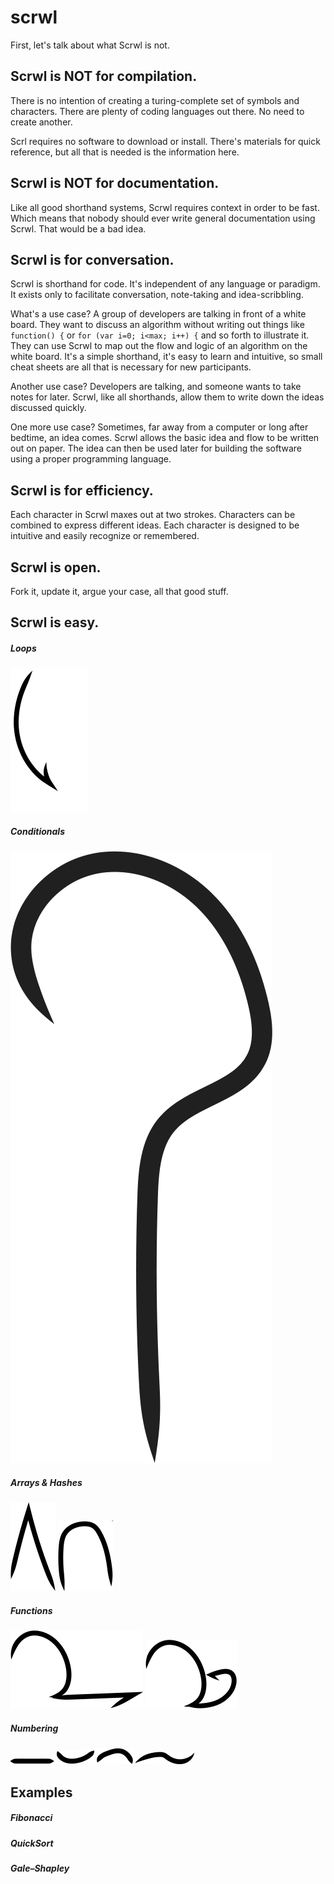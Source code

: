 scrwl
=====
First, let's talk about what Scrwl is not.

Scrwl is NOT for compilation.
-----
There is no intention of creating a turing-complete set of symbols and characters. There are plenty of coding languages out there. No need to create another.

Scrl requires no software to download or install.  There's materials for quick reference, but all that is needed is the information here.

Scrwl is NOT for documentation.
-----
Like all good shorthand systems, Scrwl requires context in order to be fast. Which means that nobody should ever write general documentation using Scrwl. That would be a bad idea.

Scrwl is for conversation.
-----
Scrwl is shorthand for code. It's independent of any language or paradigm. It exists only to facilitate conversation, note-taking and idea-scribbling.

What's a use case? A group of developers are talking in front of a white board. They want to discuss an algorithm without writing out things like `function() {` or `for (var i=0; i<max; i++) {` and so forth to illustrate it. They can use Scrwl to map out the flow and logic of an algorithm on the white board. It's a simple shorthand, it's easy to learn and intuitive, so small cheat sheets are all that is necessary for new participants.

Another use case? Developers are talking, and someone wants to take notes for later.  Scrwl, like all shorthands, allow them to write down the ideas discussed quickly.

One more use case? Sometimes, far away from a computer or long after bedtime, an idea comes.  Scrwl allows the basic idea and flow to be written out on paper.  The idea can then be used later for building the software using a proper programming language.

Scrwl is for efficiency.
----

Each character in Scrwl maxes out at two strokes. Characters can be combined to express different ideas. Each character is designed to be intuitive and easily recognize or remembered.

Scrwl is open.
----
Fork it, update it, argue your case, all that good stuff.

Scrwl is easy.
----

##### Loops
![Loop](https://raw.githubusercontent.com/michaelchisari/scrwl/master/images/png/loop.png)

##### Conditionals
![Conditional](https://raw.githubusercontent.com/michaelchisari/scrwl/master/images/png/conditional.png)

##### Arrays & Hashes
![Array](https://raw.githubusercontent.com/michaelchisari/scrwl/master/images/png/array.png)
![Hash](https://raw.githubusercontent.com/michaelchisari/scrwl/master/images/png/hash.png)

##### Functions
![Function](https://raw.githubusercontent.com/michaelchisari/scrwl/master/images/png/function.png)
![Recursive](https://raw.githubusercontent.com/michaelchisari/scrwl/master/images/png/recursive.png)

##### Numbering
![One](https://raw.githubusercontent.com/michaelchisari/scrwl/master/images/png/one.png)
![Two](https://raw.githubusercontent.com/michaelchisari/scrwl/master/images/png/two.png)
![Three](https://raw.githubusercontent.com/michaelchisari/scrwl/master/images/png/three.png)
![Four](https://raw.githubusercontent.com/michaelchisari/scrwl/master/images/png/four.png)

Examples
-----

##### Fibonacci
##### QuickSort
##### Gale–Shapley
